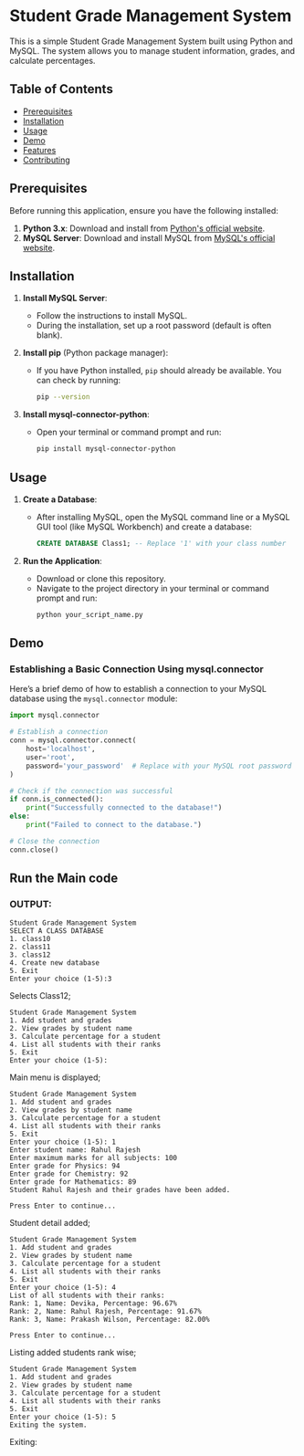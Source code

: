 # Student Grade Management System

This is a simple Student Grade Management System built using Python and MySQL. The system allows you to manage student information, grades, and calculate percentages.

## Table of Contents

- [Prerequisites](#prerequisites)
- [Installation](#installation)
- [Usage](#usage)
- [Demo](#demo)
- [Features](#features)
- [Contributing](#contributing)

## Prerequisites

Before running this application, ensure you have the following installed:

1. **Python 3.x**: Download and install from [Python's official website](https://www.python.org/downloads/).
2. **MySQL Server**: Download and install MySQL from [MySQL's official website](https://dev.mysql.com/downloads/mysql/).

## Installation

1. **Install MySQL Server**:
   - Follow the instructions to install MySQL.
   - During the installation, set up a root password (default is often blank).

2. **Install pip** (Python package manager):
   - If you have Python installed, `pip` should already be available. You can check by running:
     ```bash
     pip --version
     ```

3. **Install mysql-connector-python**:
   - Open your terminal or command prompt and run:
     ```bash
     pip install mysql-connector-python
     ```

## Usage

1. **Create a Database**:
   - After installing MySQL, open the MySQL command line or a MySQL GUI tool (like MySQL Workbench) and create a database:
     ```sql
     CREATE DATABASE Class1; -- Replace '1' with your class number
     ```

2. **Run the Application**:
   - Download or clone this repository.
   - Navigate to the project directory in your terminal or command prompt and run:
     ```bash
     python your_script_name.py
     ```

## Demo

### Establishing a Basic Connection Using mysql.connector

Here’s a brief demo of how to establish a connection to your MySQL database using the `mysql.connector` module:

```python
import mysql.connector

# Establish a connection
conn = mysql.connector.connect(
    host='localhost',
    user='root',
    password='your_password'  # Replace with your MySQL root password
)

# Check if the connection was successful
if conn.is_connected():
    print("Successfully connected to the database!")
else:
    print("Failed to connect to the database.")

# Close the connection
conn.close()
```
## Run the Main code

### OUTPUT:
```text
Student Grade Management System
SELECT A CLASS DATABASE
1. class10
2. class11
3. class12
4. Create new database
5. Exit
Enter your choice (1-5):3
```
Selects Class12;
```text
Student Grade Management System
1. Add student and grades
2. View grades by student name
3. Calculate percentage for a student
4. List all students with their ranks
5. Exit
Enter your choice (1-5):
```
Main menu is displayed;
```text
Student Grade Management System
1. Add student and grades
2. View grades by student name
3. Calculate percentage for a student
4. List all students with their ranks
5. Exit
Enter your choice (1-5): 1
Enter student name: Rahul Rajesh
Enter maximum marks for all subjects: 100
Enter grade for Physics: 94
Enter grade for Chemistry: 92
Enter grade for Mathematics: 89
Student Rahul Rajesh and their grades have been added.

Press Enter to continue...
```
Student detail added;
```text
Student Grade Management System
1. Add student and grades
2. View grades by student name
3. Calculate percentage for a student
4. List all students with their ranks
5. Exit
Enter your choice (1-5): 4
List of all students with their ranks:
Rank: 1, Name: Devika, Percentage: 96.67%
Rank: 2, Name: Rahul Rajesh, Percentage: 91.67%
Rank: 3, Name: Prakash Wilson, Percentage: 82.00%

Press Enter to continue...
```
Listing added students rank wise;
```text
Student Grade Management System
1. Add student and grades
2. View grades by student name
3. Calculate percentage for a student
4. List all students with their ranks
5. Exit
Enter your choice (1-5): 5
Exiting the system.
```
Exiting:

